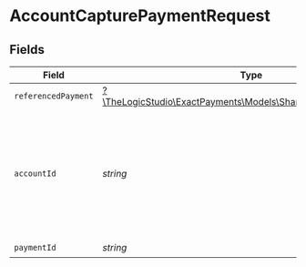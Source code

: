 # AccountCapturePaymentRequest


## Fields

| Field                                                                                                      | Type                                                                                                       | Required                                                                                                   | Description                                                                                                |
| ---------------------------------------------------------------------------------------------------------- | ---------------------------------------------------------------------------------------------------------- | ---------------------------------------------------------------------------------------------------------- | ---------------------------------------------------------------------------------------------------------- |
| `referencedPayment`                                                                                        | [?\TheLogicStudio\ExactPayments\Models\Shared\ReferencedPayment](../../models/shared/ReferencedPayment.md) | :heavy_minus_sign:                                                                                         | N/A                                                                                                        |
| `accountId`                                                                                                | *string*                                                                                                   | :heavy_check_mark:                                                                                         | The Account identifier. Represents the Merchant that this operation is going to be executed for.           |
| `paymentId`                                                                                                | *string*                                                                                                   | :heavy_check_mark:                                                                                         | N/A                                                                                                        |